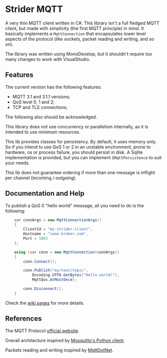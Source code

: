 Strider MQTT
============

A very thin MQTT client written in C#. This library isn't a full fledged MQTT
client, but made with simplicity (the first MQTT principle) in mind. It
basically implements a `MqttConnection` that encapsulates lower level aspects
of the protocol (like sockets, packet reading and writing, and so on).

The library was written using MonoDevelop, but it shouldn't require too many
changes to work with VisualStudio.

Features
--------

The current version has the following features:

* MQTT 3.1 and 3.1.1 versions;
* QoS level 0, 1 and 2;
* TCP and TLS connections;

The following also should be acknowledged.

This library does *not* use concurrency or parallelism internally, as it is
intended to use minimum resources.

This lib provides classes for persistency. By default, it uses memory only. So
if you intend to use QoS 1 or 2 in an unstable environment, prone to hardware,
os or process failure, you should persist in disk. A Sqlite implementation is
provided, but you can implement `IMqttPersistence` to suit your needs.

This lib does not guarantee ordering if more than one message is inflight
per channel (incoming / outgoing).

Documentation and Help
----------------------

To publish a QoS 0 "hello world" message, all you need to do is the following:

```C#
    var connArgs = new MqttConnectionArgs()
    {
        ClientId = "my-strider-client",
        Hostname = "some-broker.com",
        Port = 1883
    };

    using (var conn = new MqttConnection(connArgs))
    {
        conn.Connect();

        conn.Publish("my/test/topic",
            Encoding.UTF8.GetBytes("Hello world!"),
            MqttQos.AtMostOnce);

        conn.Disconnect();
    }
```

Check the [wiki pages](https://github.com/ericvoid/StriderMqtt/wiki) for more details.

References
----------

The MQTT Protocol [official website](http://mqtt.org).

Overall architecture inspired by [Mosquitto's Python client](http://mosquitto.org/documentation/python/).

Packets reading and writing inspired by
[MqttDotNet](https://github.com/stevenlovegrove/MqttDotNet).
